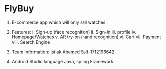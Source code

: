 # FlyBuy
1. E-commerce app which will only sell watches.
2. Features:
	i. Sign-up (face recognition)
	ii. Sign-in
	iii. profile
	iv. Homepage/Watches
	v. AR try-on (hand recognition)
	vi. Cart
	vii. Payment
	viii. Search Engine
	
3. Team information:
	Istiak Ahamed Saif-1712196642
	
4. Android Studio 
	 language Java, spring Framework 
